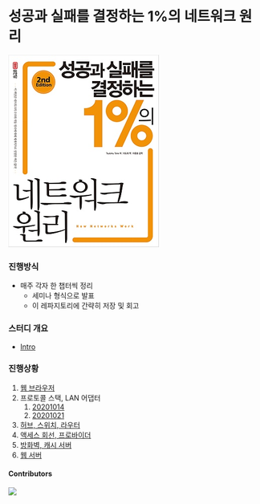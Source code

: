 # 성공과 실패를 결정하는 1%의 네트워크 원리

![book-cover](./assets/book-cover.jpg)


### 진행방식

- 매주 각자 한 챕터씩 정리
  - 세미나 형식으로 발표
  - 이 레파지토리에 간략히 저장 및 회고

### 스터디 개요

- [Intro](./20201007/Intro.md)

### 진행상황

1. [웹 브라우저](./20201007/Chapter1.md)
2. 프로토콜 스택, LAN 어댑터
    1. [20201014](./20201014/Chapter2-1.md)
    2. [20201021](./20201021/Chapter2-2.md)
3. [허브, 스위치, 라우터](./20201104/Chapter3.md)
4. [액세스 회선, 프로바이더](./20201104/Chapter4.md)
5. [방화벽, 캐시 서버](./20201111/Chapter5.md)
6. [웹 서버](./20201118/Chapter6.md)

#### Contributors

<a href="https://github.com/Road-of-CODEr/one-percent-network/graphs/contributors">
  <img src="https://contributors-img.web.app/image?repo=Road-of-CODEr/one-percent-network" />
</a>
